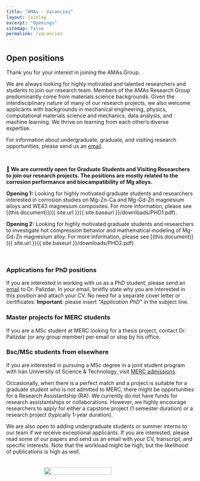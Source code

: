```yaml
---
title: "AMAs - Vacancies"
layout: joinlay
excerpt: "Openings"
sitemap: false
permalink: /vacancies
---
```

## Open positions

Thank you for your interest in joining the AMAs Group.

We are always looking for highly motivated and talented researchers and students to join our research team. Members of the AMAs Research Group predominantly come from materials science backgrounds. Given the interdisciplinary nature of many of our research projects, we also welcome applicants with backgrounds in mechanical engineering, physics, computational materials science and mechanics, data analysis, and machine learning. We thrive on learning from each other’s diverse expertise.

For information about undergraduate, graduate, and visiting research opportunities, please send us an [email](mailto:soroush.najafiran@gmail.com).

<br>

**📢 We are currently open for Graduate Students and Visiting Researchers to join our research projects. The positions are mostly related to the corrosion performance and biocampatibility of Mg alloys.**

**Opening 1:** Looking for highly motivated graduate students and researchers interested in corrosion studies on Mg-Zn-Ca and Mg-Gd-Zn magnesium alloys and WE43 magnesium composites. For more information, please see [(this document)]({{ site.url }}{{ site.baseurl }}/downloads/PHD1.pdf).

**Opening 2:** Looking for highly motivated graduate students and researchers to investigate hot compression behavior and mathematical modeling of Mg-Gd-Zn magnesium alloy. For more information, please see [(this document)]({{ site.url }}{{ site.baseurl }}/downloads/PHD2.pdf).

<br>

### Applications for PhD positions
If you are interested in working with us as a PhD student, please send an [email](mailto:y.palizdar@merc.ac.ir) to Dr. Palizdar. In your email, briefly state why you are interested in this position and attach your CV. No need for a separate cover letter or certificates. **Important**: please insert _"Application PhD"_ in the subject line.

### Master projects for MERC students
If you are a MSc student at MERC looking for a thesis project, contact Dr. Palizdar (or any group member) per email or stop by his office.

### Bsc/MSc students from elsewhere
If you are interested in pursuing a MSc degree in a joint student program with Iran University of Science & Technology, visit <a href="https://www.merc.ac.ir/vice-presidents/research/postgraduate" target="_blank">MERC admissions</a>.

Occasionally, when there is a perfect match and a project is suitable for a graduate student who is not admitted to MERC, there might be opportunities for a Research Assistantship (RA). We currently do not have funds for research assistantships or collaborations. However, we highly encourage researchers to apply for either a capstone project (1 semester duration) or a research project (typically 1-year duration).

We are also open to adding undergraduate students or summer interns to our team if we receive exceptional applicants. If you are interested, please read some of our papers and send us an email with your CV, transcript, and specific interests. Note that the workload might be high, but the likelihood of publications is high as well.

<style>
  #joinid {
    display: flex;
    justify-content: center;
    align-items: center;
  }
  #joinid img {
    width: 60%;
    margin-top: 20px; /* Adjust this value as needed */
    margin-bottom: 20px; /* Adjust this value as needed */
    border-radius: 0; /* Ensure no rounded corners */
  }
</style>

<div id="joinid" >
  <img src="{{ site.url }}{{ site.baseurl }}/images/logopic/AMA_joinus.png" />
</div>
